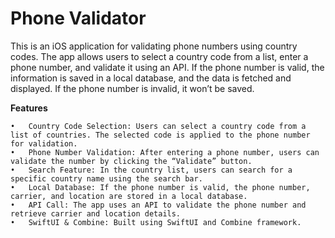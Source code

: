 # Phone Validator
This is an iOS application for validating phone numbers using country codes. The app allows users to select a country code from a list, enter a phone number, and validate it using an API. If the phone number is valid, the information is saved in a local database, and the data is fetched and displayed. If the phone number is invalid, it won’t be saved.

**Features**


	•	Country Code Selection: Users can select a country code from a list of countries. The selected code is applied to the phone number for validation.
	•	Phone Number Validation: After entering a phone number, users can validate the number by clicking the “Validate” button.
	•	Search Feature: In the country list, users can search for a specific country name using the search bar.
	•	Local Database: If the phone number is valid, the phone number, carrier, and location are stored in a local database.
	•	API Call: The app uses an API to validate the phone number and retrieve carrier and location details.
	•	SwiftUI & Combine: Built using SwiftUI and Combine framework.

